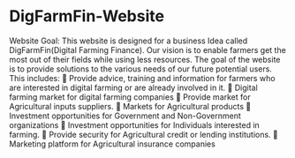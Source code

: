 # DigFarmFin-Website
Website Goal: This website is designed for a business Idea called DigFarmFin(Digital Farming Finance). 
Our vision is to enable farmers get the most out of their fields while using less resources. 
The goal of the website is to provide solutions to the various needs of our future potential users. This includes:
 Provide advice, training and information for farmers who are interested in digital farming or are already involved in it.
 Digital farming market for digital farming companies
 Provide market for Agricultural inputs suppliers.
 Markets for Agricultural products
 Investment opportunities for Government and Non-Government organizations
 Investment opportunities for Individuals interested in farming.
 Provide security for Agricultural credit or lending institutions.
 Marketing platform for Agricultural insurance companies
